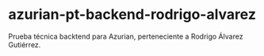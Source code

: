 # azurian-pt-backend-rodrigo-alvarez
Prueba técnica backtend para Azurian, perteneciente a Rodrigo Álvarez Gutiérrez.
